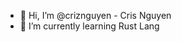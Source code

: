 - 👋 Hi, I’m @criznguyen - Cris Nguyen
- 🌱 I’m currently learning Rust Lang

<!---
criznguyen/criznguyen is a ✨ special ✨ repository because its `README.md` (this file) appears on your GitHub profile.
You can click the Preview link to take a look at your changes.
--->
